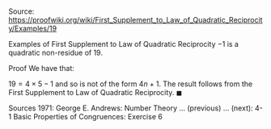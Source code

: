 # 

Source: https://proofwiki.org/wiki/First_Supplement_to_Law_of_Quadratic_Reciprocity/Examples/19

Examples of First Supplement to Law of Quadratic Reciprocity
$-1$ is a quadratic non-residue of $19$.


Proof
We have that:

$19 = 4 \times 5 - 1$
and so is not of the form $4 n + 1$.
The result follows from the First Supplement to Law of Quadratic Reciprocity.
$\blacksquare$


Sources
1971: George E. Andrews: Number Theory ... (previous) ... (next): $\text {4-1}$ Basic Properties of Congruences: Exercise $6$




